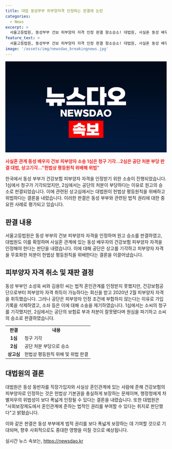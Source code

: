 ```yaml
---
title: 대법 동성부부 피부양자격 인정하는 판결에 논란
categories:
  - News
excerpt: >
  서울고등법원, 동성부부 건보 피부양자 자격 인정 판결 항소승소! 대법원, 사실혼 동성 배우자 건보 혜택 인정. 공단 부당 처분 위법 판단. 피부양자제도 성적 차별, 평등원칙 위반. 대법관 9명 중 7명 찬성, 상고기각. 사회적 영향 미친 판례 변경. 소씨, 기자회견 권리 인정, 평등한 혼인제도 향해 나아가야.
feature_text: >
  서울고등법원, 동성부부 건보 피부양자 자격 인정 판결 항소승소! 대법원, 사실혼 동성 배우자 건보 혜택 인정. 공단 부당 처분 위법 판단. 피부양자제도 성적 차별, 평등원칙 위반. 대법관 9명 중 7명 찬성, 상고기각. 사회적 영향 미친 판례 변경. 소씨, 기자회견 권리 인정, 평등한 혼인제도 향해 나아가야.
image: '/assets/img/newsdao_breakingnews.jpg'
---
```


<p><img src="/assets/img/newsdao_breakingnews.jpg" alt="ranknews 속보" /></p>

<p><b><span style="color: #ee2323;">사실혼 관계 동성 배우자 건보 피부양자 소송 1심은 청구 기각…2심은 공단 처분 부당 판결 대법, 상고기각…"헌법상 평등원칙 위배해 위법"</span></b></p>

<p>한국에서 동성 부부가 건강보험 피부양자 자격을 인정받기 위한 소송이 진행되었습니다. 1심에서 청구가 기각되었지만, 2심에서는 공단의 처분이 부당하다는 이유로 원고의 승소로 판결되었습니다. 이에 관련된 상고심에서는 대법원이 헌법상 평등원칙을 위배하고 위법하다는 결론을 내렸습니다. 이러한 판결은 동성 부부와 관련된 법적 권리에 대한 중요한 사례로 평가되고 있습니다.</p>

<h2 data-ke-size="size26">판결 내용</h2>

<p>서울고등법원은 동성 부부의 건보 피부양자 자격을 인정하며 원고 승소를 판결하였고, 대법원도 이를 확정하며 사실혼 관계에 있는 동성 배우자의 건강보험 피부양자 자격을 인정해야 한다는 판단을 내렸습니다. 이에 대해 공단은 상고를 기각하고 피부양자 자격을 무효화한 처분이 헌법상 평등원칙을 위배한다는 결론을 이끌어냈습니다.</p>

<h2 data-ke-size="size26">피부양자 자격 취소 및 재판 결정</h2>

<p data-ke-size="size16">동성 부부인 소성욱 씨와 김용민 씨는 법적 혼인관계를 인정받지 못했지만, 건강보험공단으로부터 피부양자 자격 취득이 가능하다는 회신을 받고 2020년 2월 피부양자 자격을 취득했습니다. 그러나 공단은 피부양자 인정 조건에 부합하지 않는다는 이유로 가입기록을 삭제하였고, 소솨 등은 이에 대해 소송을 제기하였습니다. 1심에서는 소씨의 청구를 기각했지만, 2심에서는 공단의 보험료 부과 처분이 잘못됐다며 원심을 파기하고 소씨의 승소로 판결하였습니다.</p>

<table>
  <tr>
    <td style="text-align: center; height: 17px;"><b>판결</b></td>
    <td style="text-align: center; height: 17px;"><b>내용</b></td>
  </tr>
  <tr>
    <td style="text-align: center; height: 17px;"><b>1심</b></td>
    <td>청구 기각</td>
  </tr>
  <tr>
    <td style="text-align: center; height: 17px;"><b>2심</b></td>
    <td>공단 처분 부당으로 승소</td>
  </tr>
  <tr>
    <td style="text-align: center; height: 17px;"><b>상고심</b></td>
    <td>헌법상 평등원칙 위배 및 위법 판결</td>
  </tr>
</table>

<h2 data-ke-size="size26">대법원의 결론</h2>

<p data-ke-size="size16">대법원은 동성 동반자를 직장가입자와 사실상 혼인관계에 있는 사람에 준해 건강보험의 피부양자로 인정하는 것은 헌법상 기본권을 충실하게 보장하는 문제이며, 행정청에게 차별처우의 위법성이 보다 폭넓게 인정될 수 있다는 결론을 내렸습니다. 또한 대법원은 "사회보장제도에서 혼인관계에 준하는 법적인 권리를 부여할 수 있다는 취지로 판단했다"고 밝혔습니다.</p>

<p>이와 같은 판결은 동성 부부에게 법적 권리를 보다 폭넓게 보장하는 데 기여할 것으로 기대되며, 향후 사회적으로도 중대한 영향을 미칠 것으로 예상됩니다.</p>
실시간 뉴스 속보는, <a href="https://newsdao.kr" rel="dofollow">https://newsdao.kr</a>


